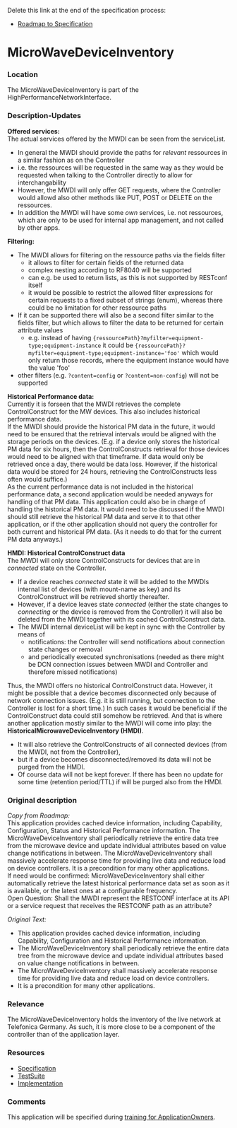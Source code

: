 Delete this link at the end of the specification process:  
- [Roadmap to Specification](../../issues/1)

# MicroWaveDeviceInventory

### Location
The MicroWaveDeviceInventory is part of the HighPerformanceNetworkInterface.

### Description-Updates

**Offered services:**  
The actual services offered by the MWDI can be seen from the serviceList. 
- In general the MWDI should provide the paths for _relevant_ ressources in a similar fashion as on the Controller
- i.e. the ressources will be requested in the same way as they would be requested when talking to the Controller directly to allow for interchangability
- However, the MWDI will only offer GET requests, where the Controller would allowd also other methods like PUT, POST or DELETE on the ressources.
- In addition the MWDI will have some _own_ services, i.e. not ressources, which are only to be used for internal app management, and not called by other apps.

**Filtering:**  
- The MWDI allows for filtering on the ressource paths via the fields filter
  - it allows to filter for certain fields of the returned data
  - complex nesting according to RF8040 will be supported
  - can e.g. be used to return lists, as this is not supported by RESTconf itself
  - it would be possible to restrict the allowed filter expressions for certain requests to a fixed subset of strings (enum), whereas there could be no limitation for other ressource paths 
- If it can be supported there will also be a second filter similar to the fields filter, but which allows to filter the data to be returned for certain attribute values
  - e.g. instead of having `{ressourcePath}?myfilter=equipment-type;equipment-instance` it could be `{ressourcePath}?myfilter=equipment-type;equipment-instance='foo'` which would only return those records, where the equipment instance would have the value 'foo'
- other filters (e.g. `?content=config` or `?content=non-config`) will not be supported


**Historical Performance data:**  
Currently it is forseen that the MWDI retrieves the complete ControlConstruct for the MW devices. This also includes historical performance data.  
If the MWDI should provide the historical PM data in the future, it would need to be ensured that the retrieval intervals would be aligned with the storage periods on the devices.
(E.g. if a device only stores the historical PM data for six hours, then the ControlConstructs retrieval for those devices would need to be aligned with that timeframe. If data would only be retrieved once a day, there would be data loss. However, if the historical data would be stored for 24 hours, retrieving the ControlConstructs less often would suffice.)  
As the current performance data is not included in the historical performance data, a second application would be needed anyways for handling of that PM data. This application could also be in charge of handling the historical PM data. It would need to be discussed if the MWDI should still retrieve the historical PM data and serve it to that other application, or if the other application should not query the controller for both current and historical PM data. (As it needs to do that for the current PM data anyways.)  

**HMDI: Historical ControlConstruct data**  
The MWDI will only store ControlConstructs for devices that are in _connected_ state on the Controller.
- If a device reaches _connected_ state it will be added to the MWDIs internal list of devices (with mount-name as key) and its ControlConstruct will be retrieved shortly thereafter. 
- However, if a device leaves state _connected_ (either the state changes to _connecting_ or the device is removed from the Controller) it will also be deleted from the MWDI together with its cached ControlConstruct data.
- The MWDI internal deviceList will be kept in sync with the Controller by means of
  - notifications: the Controller will send notifications about connection state changes or removal
  - and periodically executed synchronisations (needed as there might be DCN connection issues between MWDI and Controller and therefore missed notifications)

Thus, the MWDI offers no historical ControlConstruct data. However, it might be possible that a device becomes disconnected only because of network connection issues. (E.g. it is still running, but connection to the Controller is lost for a short time.) In such cases it would be beneficial if the ControlConstruct data could still somehow be retrieved. And that is where another application mostly similar to the MWDI will come into play: the **HistoricalMicrowaveDeviceInventory (HMDI)**.  
- It will also retrieve the ControlConstructs of all connected devices (from the MWDI, not from the Controller),
- but if a device becomes disconnected/removed its data will not be purged from the HMDI.
- Of course data will not be kept forever. If there has been no update for some time (retention period/TTL) if will be purged also from the HMDI.  

### Original description
_Copy from Roadmap:_  
This application provides cached device information, including Capability, Configuration, Status and Historical Performance information. The MicroWaveDeviceInventory shall periodically retrieve the entire data tree from the microwave device and update individual attributes based on value change notifications in between. The MicroWaveDeviceInventory shall massively accelerate response time for providing live data and reduce load on device controllers. It is a precondition for many other applications.  
If need would be confirmed: MicroWaveDeviceInventory shall either automatically retrieve the latest historical performance data set as soon as it is available, or the latest ones at a configurable frequency.  
Open Question: Shall the MWDI represent the RESTCONF interface at its API or a service request that receives the RESTCONF path as an attribute?  

_Original Text:_  
- This application provides cached device information, including Capability, Configuration and Historical Performance information.  
- The MicroWaveDeviceInventory shall periodically retrieve the entire data tree from the microwave device and update individual attributes based on value change notifications in between.  
- The MicroWaveDeviceInventory shall massively accelerate response time for providing live data and reduce load on device controllers.  
- It is a precondition for many other applications.

### Relevance
The MicroWaveDeviceInventory holds the inventory of the live network at Telefonica Germany.
As such, it is more close to be a component of the controller than of the application layer.

### Resources
- [Specification](./spec/)
- [TestSuite](./testing/)
- [Implementation](./server/)

### Comments
This application will be specified during [training for ApplicationOwners](https://gist.github.com/openBackhaul/5aabdbc90257b83b9fe7fc4da059d3cd).
